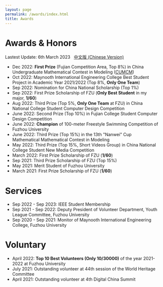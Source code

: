 ```yaml
---
layout: page
permalink: /awards/index.html
title: Awards
---
```


# Awards & Honors

Lastest Update: 6th March 2023 &nbsp; [中文版 (Chinese Version)](https://caihanlin.com/awards-zh/)

- Dec 2022: **First Prize** (Fujian Competition Area, Top 8%) in China Undergraduate Mathematical Contest in Modeling ([CUMCM](http://en.mcm.edu.cn/))
- Oct 2022: Maynooth International Engineering College Best Student Project in Academic Year 2021/2022 (Top 8%, **Only One Team**)
- Sep 2022: Nomination for China National Scholarship (Top 1%)
- Sep 2022: First Prize Scholarship of FZU (**Only Best Student** in my major, **1/60**)
- Aug 2022:  Third Prize (Top 5%, **Only One Team** at FZU) in China National College Student Computer Design Competition
- June 2022: Second Prize (Top 10%) in Fujian College Student Computer Design Competition
- June 2022: **Champion** of 100-meter Freestyle Swimming Competition of Fuzhou University
- June 2022: Third Prize (Top 15%) in the 13th "Nanwei" Cup Mathematical Mathematical Contest in Modeling
- May 2022: Third Prize (Top 15%, Short Videos Group) in China National College Student New Media Competition
- March 2022: First Prize Scholarship of FZU (**1/60**)
- Sep 2021: Third Prize Scholarship of FZU (Top 15%)
- May 2021: Merit Student of Fuzhou University
- March 2021: First Prize Scholarship of FZU (**1/60**)



# Services

- Sep 2022 - Sep 2023: IEEE Student Membership
- Sep 2021 - Sep 2022: Deputy President of Volunteer Department, Youth League Committee, Fuzhou University
- Sep 2020 - Sep 2021: Monitor of Maynooth International Engineering College, Fuzhou University



# Voluntary

- April 2022: **Top 10 Best Volunteers (Only 10/30000)** of the year 2021-2022 at Fuzhou University
- July 2021: Outstanding volunteer at 44th session of the World Heritage Committee
- April 2021: Outstanding volunteer at 4th Digital China Summit

